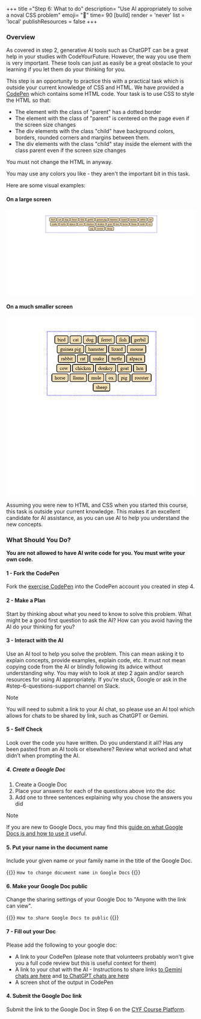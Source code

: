 +++
title ="Step 6: What to do"
description= "Use AI appropriately to solve a noval CSS problem"
emoji= "🤖"
time= 90
[build]
  render = 'never'
  list = 'local'
  publishResources = false 
+++

### Overview
As covered in step 2, generative AI tools such as ChatGPT can be a great help in your studies with CodeYourFuture. However, the way you use them is very important. These tools can just as easily be a great obstacle to your learning if you let them do your thinking for you.

This step is an opportunity to practice this with a practical task which is outside your current knowledge of CSS and HTML. We have provided a [CodePen](https://codepen.io/Ara225/pen/JoYbRVd) which contains some HTML code. Your task is to use CSS to style the HTML so that:
- The element with the class of "parent" has a dotted border
- The element with the class of "parent" is centered on the page even if the screen size changes
- The div elements with the class "child" have background colors, borders, rounded corners and margins between them.
- The div elements with the class "child" stay inside the element with the class parent even if the screen size changes

You must not change the HTML in anyway.

You may use any colors you like - they aren't the important bit in this task.

Here are some visual examples:

#### On a large screen
![alt text](animals-larger-screen.png)
#### On a much smaller screen
![alt text](animals-smaller-screen.png)

Assuming you were new to HTML and CSS when you started this course, this task is outside your current knowledge. This makes it an excellent candidate for AI assistance, as you can use AI to help you understand the new concepts.

### What Should You Do?

**You are not allowed to have AI write code for you. You must write your own code.**

#### 1 - Fork the CodePen
Fork the [exercise CodePen](https://codepen.io/Ara225/pen/JoYbRVd) into the CodePen account you created in step 4. 

#### 2 - Make a Plan 
Start by thinking about what you need to know to solve this problem. What might be a good first question to ask the AI? How can you avoid having the AI do your thinking for you?

#### 3 - Interact with the AI
Use an AI tool to help you solve the problem. This can mean asking it to explain concepts, provide examples, explain code, etc. It must not mean copying code from the AI or blindly following its advice without understanding why. You may wish to look at step 2 again and/or search resources for using AI appropriately. If you're stuck, Google or ask in the #step-6-questions-support channel on Slack.

> [!NOTE]
> You will need to submit a link to your AI chat, so please use an AI tool which allows for chats to be shared by link, such as ChatGPT or Gemini. 

#### 5 - Self Check
Look over the code you have written. Do you understand it all? Has any been pasted from an AI tools or elsewhere? Review what worked and what didn’t when prompting the AI.

##### 4. Create a Google Doc
1. Create a Google Doc
2. Place your answers for each of the questions above into the doc
3. Add one to three sentences explaining why you chose the answers you did

> [!NOTE]
> If you are new to Google Docs, you may find this [guide on what Google Docs is and how to use it](https://support.google.com/docs/answer/7068618?hl=en-GB&co=GENIE.Platform%3DDesktop) useful.

#### 5. Put your name in the document name 

Include your given name or your family name in the title of the Google Doc.

{{<note type="tip" title="Search the Web">}}
`How to change document name in Google Docs`
{{</note>}}

#### 6. Make your Google Doc public

Change the sharing settings of your Google Doc to "Anyone with the link can view".

{{<note type="tip" title="Search the Web">}}
`How to share Google Docs to public`
{{</note>}}

#### 7 - Fill out your Doc
Please add the following to your google doc:
- A link to your CodePen (please note that volunteers probably won't give you a full code review but this is useful context for them)
- A link to your chat with the AI - Instructions to share links [to Gemini chats are here](https://support.google.com/gemini/answer/13743730) and [to ChatGPT chats are here](https://help.openai.com/en/articles/7925741-chatgpt-shared-links-faq)
- A screen shot of the output in CodePen

#### 4. Submit the Google Doc link

Submit the link to the Google Doc in Step 6 on the [CYF Course Platform](https://application-process.codeyourfuture.io/).
